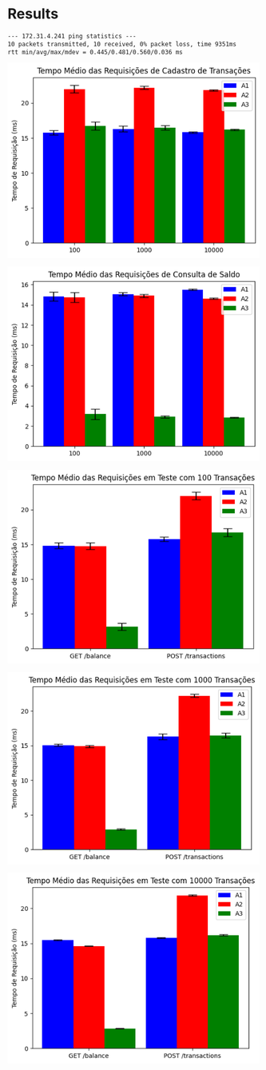 # Results

```
--- 172.31.4.241 ping statistics ---
10 packets transmitted, 10 received, 0% packet loss, time 9351ms
rtt min/avg/max/mdev = 0.445/0.481/0.560/0.036 ms
```

![](./POST.png)

![](./GET.png)

![](./Requests-100.png)

![](./Requests-1000.png)

![](./Requests-10000.png)